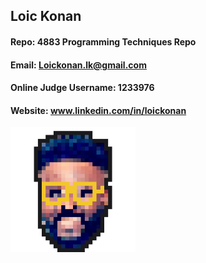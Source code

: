 ## Loic Konan

#### Repo: 4883 Programming Techniques Repo

#### Email: Loickonan.lk@gmail.com

#### Online Judge Username: 1233976

#### Website: www.linkedin.com/in/loickonan

<img src="pic.png" width="200" height= "200">
